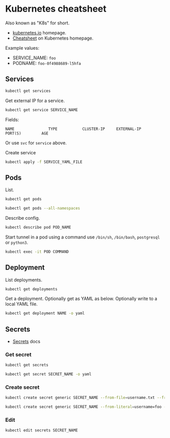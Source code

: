 # Kubernetes cheatsheet

Also known as "K8s" for short.

- [kubernetes.io](https://kubernetes.io) homepage.
- [Cheatsheet](https://kubernetes.io/docs/reference/kubectl/cheatsheet/) on Kubernetes homepage.

Example values:

- SERVICE_NAME: `foo`
- PODNAME: `foo-0f4988689-l5hfa`


## Services

```sh
kubectl get services
```

Get external IP for a service.

```sh
kubectl get service SERVICE_NAME
```
Fields:
```
NAME               TYPE           CLUSTER-IP     EXTERNAL-IP                                                               PORT(S)         AGE
```

Or use `svc` for `service` above.


Create service

```sh
kubectl apply -f SERVICE_YAML_FILE
```

## Pods

List.

```sh
kubectl get pods

kubectl get pods --all-namespaces
```

Describe config.

```sh
kubectl describe pod POD_NAME
```

Start tunnel in a pod using a command use `/bin/sh`, `/bin/bash`, `postgresql` or `python3`.

```sh
kubectl exec -it POD COMMAND
```


## Deployment

List deployments.

```sh
kubectl get deployments
```

Get a deployment. Optionally get as YAML as below. Optionally write to a local YAML file.

```sh
kubectl get deployment NAME -o yaml
```

## Secrets

- [Secrets](https://kubernetes.io/docs/concepts/configuration/secret/) docs

### Get secret

```sh
kubectl get secrets
```

```sh
kubectl get secret SECRET_NAME -o yaml
```

### Create secret

```sh
kubectl create secret generic SECRET_NAME --from-file=username.txt --from-file=password.txt
```

```sh
kubectl create secret generic SECRET_NAME --from-literal=username=foo --from-literal=password='S!B\*d$zDsb'
```

### Edit

```sh
kubectl edit secrets SECRET_NAME
```


<!--stackedit_data:
eyJoaXN0b3J5IjpbLTc1Njk1MzkxMiwtMTg1NzkxMzkzMiwxNT
M4MTcwNDc5LC0xNjI0MzgwMzU4XX0=
-->